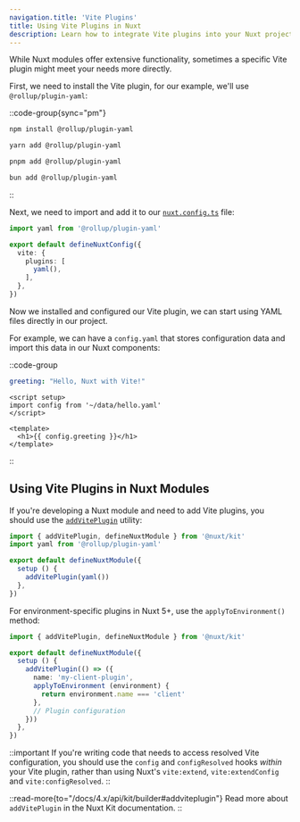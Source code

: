 ```yaml
---
navigation.title: 'Vite Plugins'
title: Using Vite Plugins in Nuxt
description: Learn how to integrate Vite plugins into your Nuxt project.
---
```


While Nuxt modules offer extensive functionality, sometimes a specific Vite plugin might meet your needs more directly.

First, we need to install the Vite plugin, for our example, we'll use `@rollup/plugin-yaml`:

::code-group{sync="pm"}

  ```bash [npm]
  npm install @rollup/plugin-yaml
  ```

  ```bash [yarn]
  yarn add @rollup/plugin-yaml
  ```

  ```bash [pnpm]
  pnpm add @rollup/plugin-yaml
  ```

  ```bash [bun]
  bun add @rollup/plugin-yaml
  ```

::

Next, we need to import and add it to our [`nuxt.config.ts`](/docs/4.x/guide/directory-structure/nuxt-config) file:

```ts [nuxt.config.ts]
import yaml from '@rollup/plugin-yaml'

export default defineNuxtConfig({
  vite: {
    plugins: [
      yaml(),
    ],
  },
})
```

Now we installed and configured our Vite plugin, we can start using YAML files directly in our project.

For example, we can have a `config.yaml` that stores configuration data and import this data in our Nuxt components:

::code-group

```yaml [data/hello.yaml]
greeting: "Hello, Nuxt with Vite!"
```

```vue [app/components/Hello.vue]
<script setup>
import config from '~/data/hello.yaml'
</script>

<template>
  <h1>{{ config.greeting }}</h1>
</template>
```

::

## Using Vite Plugins in Nuxt Modules

If you're developing a Nuxt module and need to add Vite plugins, you should use the [`addVitePlugin`](/docs/4.x/api/kit/builder#addviteplugin) utility:

```ts [modules/my-module.ts]
import { addVitePlugin, defineNuxtModule } from '@nuxt/kit'
import yaml from '@rollup/plugin-yaml'

export default defineNuxtModule({
  setup () {
    addVitePlugin(yaml())
  },
})
```

For environment-specific plugins in Nuxt 5+, use the `applyToEnvironment()` method:

```ts [modules/my-module.ts]
import { addVitePlugin, defineNuxtModule } from '@nuxt/kit'

export default defineNuxtModule({
  setup () {
    addVitePlugin(() => ({
      name: 'my-client-plugin',
      applyToEnvironment (environment) {
        return environment.name === 'client'
      },
      // Plugin configuration
    }))
  },
})
```

::important
If you're writing code that needs to access resolved Vite configuration, you should use the `config` and `configResolved` hooks _within_ your Vite plugin, rather than using Nuxt's `vite:extend`, `vite:extendConfig` and `vite:configResolved`.
::

::read-more{to="/docs/4.x/api/kit/builder#addviteplugin"}
Read more about `addVitePlugin` in the Nuxt Kit documentation.
::
